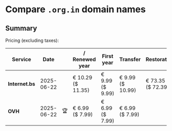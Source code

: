 # Compare `.org.in` domain names

## Summary

Pricing (excluding taxes):

| Service | Date |  | / Renewed year | First year | Transfer | Restoration |
|--|--|--|--|--|--|--|
| **Internet.bs** | 2025-06-22 |  | € 10.29<br>($ 11.35) | € 9.99<br>($ 9.99) | € 9.99<br>($ 10.99) | € 73.35<br>($ 72.39) |
| **OVH** | 2025-06-22 | 🏆 | € 6.99<br>($ 7.99) | € 6.99<br>($ 7.99) | € 6.99<br>($ 7.99) |  |
